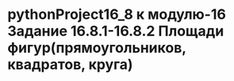 # pythonProject16_8   к модулю-16 Задание 16.8.1-16.8.2 Площади фигур(прямоугольников, квадратов, круга)
